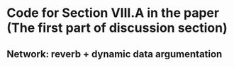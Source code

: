 # Code for Section VIII.A in the paper (The first part of discussion section)
## Network: reverb + dynamic data argumentation
